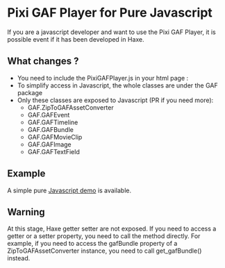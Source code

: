 Pixi GAF Player for Pure Javascript
=================

If you are a javascript developer and want to use the Pixi GAF Player, it is possible event if it has been developed in Haxe.

What changes ?
-----------------

* You need to include the PixiGAFPlayer.js in your html page : <script src="lib/PixiGAFPlayer.min.js"></script>
* To simplify access in Javascript, the whole classes are under the GAF package
* Only these classes are exposed to Javascript (PR if you need more):
	* GAF.ZipToGAFAssetConverter
	* GAF.GAFEvent
	* GAF.GAFTimeline
	* GAF.GAFBundle
	* GAF.GAFMovieClip
	* GAF.GAFImage
	* GAF.GAFTextField
	
Example
-----------------

A simple pure [Javascript demo](https://github.com/mathieuanthoine/PixiGAFPlayer/tree/master/demo/js) is available.

Warning
-----------------
At this stage, Haxe getter setter are not exposed. If you need to access a getter or a setter property, you need to call the method directly. For example, if you need to access the gafBundle property of a ZipToGAFAssetConverter instance, you need to call get_gafBundle() instead.
